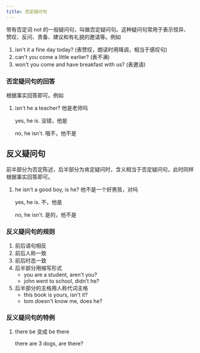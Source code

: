 ```yaml
---
title: 否定疑问句
---
```


带有否定词 not 的一般疑问句，叫做否定疑问句。这种疑问句常用于表示惊异、赞叹、反问、责备、建议和有礼貌的邀请等。例如

1. isn't it a fine day today? (表赞叹，朗读时用降调，相当于感叹句)
2. can't you come a little earlier? (表不满)
3. won't you come and have breakfast with us? (表邀请)

### 否定疑问句的回答

根据事实回答即可。例如

1. isn't he a teacher? 他是老师吗

   yes, he is. 没错，他是

   no, he isn't. 哦不，他不是

## 反义疑问句

前半部分为否定陈述，后半部分为肯定疑问时，含义相当于否定疑问句，此时同样根据事实回答即可。

1. he isn't a good boy, is he? 他不是一个好男孩，对吗

   yes, he is. 不，他是

   no, he isn't. 是的，他不是

### 反义疑问句的规则

1. 前后语句相反
2. 前后人称一致
3. 前后时态一致
4. 后半部分用缩写形式
   - you are a student, aren't you?
   - john went to school, didn't he?
5. 后半部分的主格用人称代词主格
   - this book is yours, isn't it?
   - tom doesn't know me, does he?

### 反义疑问句的特例

1. there be 变成 be there

   there are 3 dogs, are there?

